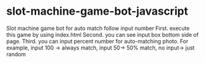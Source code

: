 # slot-machine-game-bot-javascript
Slot machine game bot for auto match follow input number
First. execute this game by using index.html
Second. you can see input box bottom side of page.
Third. you can input percent number for auto-matching photo. For example, input 100 -> always match, input 50-> 50% match, no input-> just random
